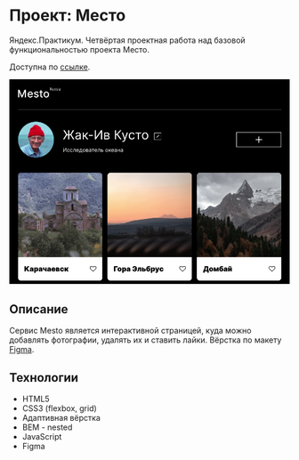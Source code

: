 # Проект: Место
Яндекс.Практикум. Четвёртая проектная работа над базовой функциональностью проекта Место.

Доступна по [ссылке](https://marsevo.github.io/mesto/).

![](https://github.com/marsevo/mesto/raw/main/images/sprint4__cover.png)

## Описание
Сервис Mestо является интерактивной страницей, куда можно добавлять фотографии, удалять их и ставить лайки. Вёрстка по макету [Figma](https://www.figma.com/file/2cn9N9jSkmxD84oJik7xL7/JavaScript.-Sprint-4?node-id=0%3A1).

## Технологии
* HTML5
* CSS3 (flexbox, grid)
* Адаптивная вёрстка
* BEM - nested
* JavaScript
* Figma
